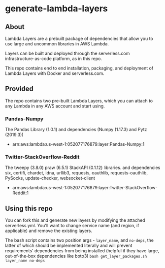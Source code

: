 # generate-lambda-layers

## About

Lambda Layers are a prebuilt package of dependencies that allow you to use large and uncommon libraries in AWS Lambda.

Layers can be built and deployed through the serverless.com infrastructure-as-code platform, as in this repo.

This repo contains end to end installation, packaging, and deployment of Lambda Layers with Docker and serverless.com.

## Provided


The repo contains two pre-built Lambda Layers, which you can attach to any Lambda in any AWS account and start using.


### Pandas-Numpy
The Pandas Library (1.0.1) and dependencies (Numpy (1.17.3) and Pytz (2019.3))
- arn:aws:lambda:us-west-1:052077176879:layer:Pandas-Numpy:1

### Twitter-StackOverflow-Reddit
The tweepy (3.8.0) praw (6.5.1) StackAPI (0.1.12) libraries. and dependencies six, certifi, chardet, idna, urllib3, requests, oauthlib, requests-oauthlib, PySocks, update-checker, websocket-client
- arn:aws:lambda:us-west-1:052077176879:layer:Twitter-StackOverflow-Reddit:1

## Using this repo

You can fork this and generate new layers by modifying the attached serverless.yml. You'll want to change service name (and region, if applicable) and remove the existing layers.

The bash script contains two position args - `layer_name`, and `no-deps`, the latter of which should be implemented literally and will prevent requirements' dependencies from being installed (helpful if they have large, out-of-the-box dependencies like boto3)
```bash get_layer_packages.sh layer_name no-deps```
